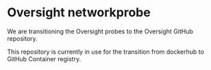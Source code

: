 # Oversight networkprobe
 
We are transitioning the Oversight probes to the Oversight GitHub repository.

This repository is currently in use for the transition from dockerhub to GitHub Container registry.